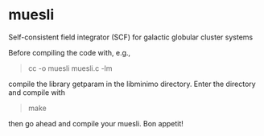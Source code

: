 # muesli
Self-consistent field integrator (SCF) for galactic globular cluster systems

Before compiling the code with, e.g., 

> cc -o muesli muesli.c -lm

compile the library getparam in the libminimo directory. Enter the directory and compile with

> make

then go ahead and compile your muesli. Bon appetit!
